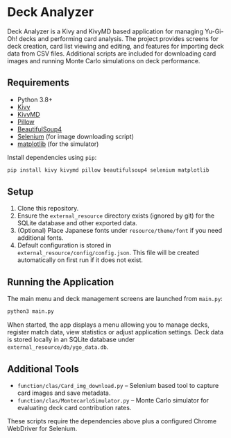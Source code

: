 # Deck Analyzer

Deck Analyzer is a Kivy and KivyMD based application for managing Yu-Gi-Oh! decks and performing card analysis.  The project provides screens for deck creation, card list viewing and editing, and features for importing deck data from CSV files.  Additional scripts are included for downloading card images and running Monte Carlo simulations on deck performance.

## Requirements

- Python 3.8+
- [Kivy](https://kivy.org/)
- [KivyMD](https://kivymd.readthedocs.io/)
- [Pillow](https://pillow.readthedocs.io/)
- [BeautifulSoup4](https://www.crummy.com/software/BeautifulSoup/)
- [Selenium](https://selenium.dev/) (for image downloading script)
- [matplotlib](https://matplotlib.org/) (for the simulator)

Install dependencies using `pip`:

```bash
pip install kivy kivymd pillow beautifulsoup4 selenium matplotlib
```

## Setup

1. Clone this repository.
2. Ensure the `external_resource` directory exists (ignored by git) for the SQLite database and other exported data.
3. (Optional) Place Japanese fonts under `resource/theme/font` if you need additional fonts.
4. Default configuration is stored in `external_resource/config/config.json`. This file will be created automatically on first run if it does not exist.

## Running the Application

The main menu and deck management screens are launched from `main.py`:

```bash
python3 main.py
```

When started, the app displays a menu allowing you to manage decks, register match data, view statistics or adjust application settings. Deck data is stored locally in an SQLite database under `external_resource/db/ygo_data.db`.

## Additional Tools

- `function/clas/Card_img_download.py` – Selenium based tool to capture card images and save metadata.
- `function/clas/MontecarloSimulator.py` – Monte Carlo simulator for evaluating deck card contribution rates.

These scripts require the dependencies above plus a configured Chrome WebDriver for Selenium.

